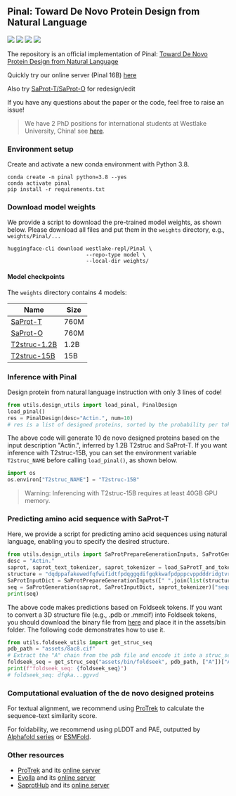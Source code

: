 ## Pinal: Toward De Novo Protein Design from Natural Language

<a href="https://www.biorxiv.org/content/10.1101/2024.08.01.606258"><img src="https://img.shields.io/badge/Paper-bioRxiv-green" style="max-width: 100%;"></a>
<a href="http://www.denovo-pinal.com/"><img src="https://img.shields.io/badge/Pinal-red?label=Server" style="max-width: 100%;"></a>
<a href="https://huggingface.co/westlake-repl/Pinal"><img src="https://img.shields.io/badge/%F0%9F%A4%97%20Hugging%20Face-yellow?label=Model" style="max-width: 100%;"></a>
<a href="https://x.com/duguyuan/status/1877623852299096198"><img src="https://img.shields.io/badge/X-black?label=Post" style="max-width: 100%;"></a>

The repository is an official implementation of Pinal: [Toward De Novo Protein Design from Natural Language](https://www.biorxiv.org/content/10.1101/2024.08.01.606258v3.full.pdf)

Quickly try our online server (Pinal 16B) [here](http://www.denovo-pinal.com/)

Also try [SaProt-T/SaProt-O](http://113.45.254.183:9527/) for redesign/edit

If you have any questions about the paper or the code, feel free to raise an issue!

> We have 2 PhD positions for international students at Westlake University, China! see [here](https://x.com/duguyuan/status/1897101692665258245).  

### Environment setup

Create and activate a new conda environment with Python 3.8.
```shell
conda create -n pinal python=3.8 --yes
conda activate pinal
pip install -r requirements.txt
```


### Download model weights

We provide a script to download the pre-trained model weights, as shown below. Please download all files and put them in the `weights` directory, e.g., `weights/Pinal/...`


```shell
huggingface-cli download westlake-repl/Pinal \
                         --repo-type model \
                         --local-dir weights/
```

#### Model checkpoints

The `weights` directory contains 4 models:

|**Name** |**Size** |
|---------|---------|
|[SaProt-T](https://huggingface.co/westlake-repl/Pinal/tree/main/SaProt-T) | 760M |
|[SaProt-O](https://huggingface.co/westlake-repl/Pinal/tree/main/SaProt-O) | 760M |
|[T2struc-1.2B](https://huggingface.co/westlake-repl/Pinal/tree/main/T2struc-1.2B) | 1.2B |
|[T2struc-15B](https://huggingface.co/westlake-repl/Pinal/tree/main/T2struc-15B) | 15B |


### Inference with Pinal

Design protein from natural language instruction with only 3 lines of code!

```python
from utils.design_utils import load_pinal, PinalDesign
load_pinal()
res = PinalDesign(desc="Actin.", num=10)
# res is a list of designed proteins, sorted by the probability per token. 
```

The above code will generate 10 de novo designed proteins based on the input description "Actin.", inferred by 1.2B T2struc and SaProt-T. If you want inference with T2struc-15B, you can set the environment variable `T2struc_NAME` before calling `load_pinal()`, as shown below.

```python
import os
os.environ["T2struc_NAME"] = "T2struc-15B"
```
> Warning: Inferencing with T2struc-15B requires at least 40GB GPU memory.

### Predicting amino acid sequence with SaProt-T

Here, we provide a script for predicting amino acid sequences using natural language, enabling you to specify the desired structure.

```python
from utils.design_utils import SaProtPrepareGenerationInputs, SaProtGeneration, load_SaProtT_and_tokenizers
desc = "Actin."
saprot, saprot_text_tokenizer, saprot_tokenizer = load_SaProtT_and_tokenizers()
structure = "dqdppafakewedfqfwifidtfpdqggqdifgqkkwafpdpppcvppdddridgtvrrvvvvvgtdmdgqdalqagpdpvsvlvvvvcvdcprvnhqqlnheyeyegaapydlvrllsvvccscpvsvhqwyayaylqlllcvlvvdqfawefaaalqwtkiwggdnsdtdnqlididrdhnvlllvllqvvvvvvvdhqddpnssvvssvcqlpqaaadldlvvqvvclvvdqpskdwdqdpvrdididtssrhvslccqcvvvsvvdpdhhslvsnvsslvsddpvrslvhqchyeyaysrvqhhcpqsnsqvsncvvddvphdgdydydnvrncssvssvsplspdpvnpvlidgsvncvvppssvnvvrhd"
SaProtInputDict = SaProtPrepareGenerationInputs([" ".join(list(structure))], desc, saprot_text_tokenizer, saprot_tokenizer)
seq = SaProtGeneration(saprot, SaProtInputDict, saprot_tokenizer)["sequence"]
print(seq)
```

The above code makes predictions based on Foldseek tokens. If you want to convert a 3D structure file (e.g., .pdb or .mmcif) into Foldseek tokens, you should download the binary file from [here](https://drive.google.com/file/d/1B_9t3n_nlj8Y3Kpc_mMjtMdY0OPYa7Re/view) and place it in the assets/bin folder. The following code demonstrates how to use it.
```python
from utils.foldseek_utils import get_struc_seq
pdb_path = "assets/8ac8.cif"
# Extract the "A" chain from the pdb file and encode it into a struc_seq
foldseek_seq = get_struc_seq("assets/bin/foldseek", pdb_path, ["A"])["A"][1].lower()
print(f"foldseek_seq: {foldseek_seq}")
# foldseek_seq: dfqka...ggvvd
```


### Computational evaluation of the de novo designed proteins

For textual alignment, we recommend using [ProTrek](https://github.com/westlake-repl/ProTrek) to calculate the sequence-text similarity score.

For foldability, we recommend using pLDDT and PAE, outputted by [Alphafold series](https://golgi.sandbox.google.com/) or [ESMFold](https://github.com/facebookresearch/esm).


### Other resources

- [ProTrek](https://www.biorxiv.org/content/10.1101/2024.05.30.596740v2) and its [online server](http://search-protrek.com/)
- [Evolla](https://www.biorxiv.org/content/10.1101/2025.01.05.630192v1) and its [online server](http://www.chat-protein.com/)
- [SaprotHub](https://www.biorxiv.org/content/10.1101/2024.05.24.595648v5) and its [online server](https://colab.research.google.com/github/westlake-repl/SaprotHub/blob/main/colab/SaprotHub_v2.ipynb?hl=en)

